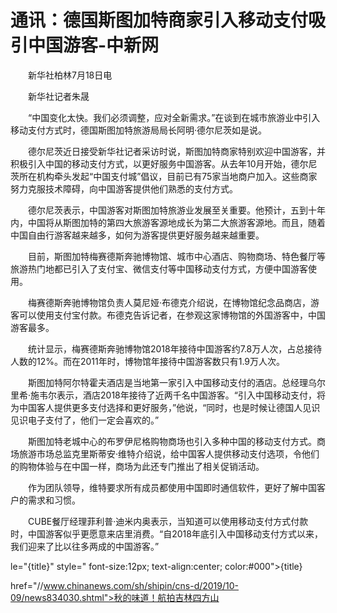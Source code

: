 # 通讯：德国斯图加特商家引入移动支付吸引中国游客-中新网

　　新华社柏林7月18日电 

　　新华社记者朱晟

　　“中国变化太快。我们必须调整，应对全新需求。”在谈到在城市旅游业中引入移动支付方式时，德国斯图加特旅游局局长阿明·德尔尼茨如是说。

　　德尔尼茨近日接受新华社记者采访时说，斯图加特商家特别欢迎中国游客，并积极引入中国的移动支付方式，以更好服务中国游客。从去年10月开始，德尔尼茨所在机构牵头发起“中国支付城”倡议，目前已有75家当地商户加入。这些商家努力克服技术障碍，向中国游客提供他们熟悉的支付方式。

　　德尔尼茨表示，中国游客对斯图加特旅游业发展至关重要。他预计，五到十年内，中国将从斯图加特的第四大旅游客源地成长为第二大旅游客源地。而且，随着中国自由行游客越来越多，如何为游客提供更好服务越来越重要。

　　目前，斯图加特梅赛德斯奔驰博物馆、城市中心酒店、购物商场、特色餐厅等旅游热门地都已引入了支付宝、微信支付等中国移动支付方式，方便中国游客使用。

　　梅赛德斯奔驰博物馆负责人莫尼娅·布德克介绍说，在博物馆纪念品商店，游客可以使用支付宝付款。布德克告诉记者，在参观这家博物馆的外国游客中，中国游客最多。

　　统计显示，梅赛德斯奔驰博物馆2018年接待中国游客约7.8万人次，占总接待人数的12%。而在2011年时，博物馆年接待中国游客数只有1.9万人次。

　　斯图加特阿尔特霍夫酒店是当地第一家引入中国移动支付的酒店。总经理乌尔里希·施韦尔表示，酒店2018年接待了近两千名中国游客。“引入中国移动支付，将为中国客人提供更多支付选择和更好服务，”他说，“同时，也是时候让德国人见识见识电子支付了，他们一定会喜欢的。”

　　斯图加特老城中心的布罗伊尼格购物商场也引入多种中国的移动支付方式。商场旅游市场总监克里斯蒂安·维特介绍说，给中国客人提供移动支付选项，令他们的购物体验与在中国一样，商场为此还专门推出了相关促销活动。

　　作为团队领导，维特要求所有成员都使用中国即时通信软件，更好了解中国客户的需求和习惯。

　　CUBE餐厅经理菲利普·迪米内奥表示，当知道可以使用移动支付方式付款时，中国游客似乎更愿意来店里消费。“自2018年底引入中国移动支付方式以来，我们迎来了比以往多两成的中国游客。”

le="{title}" style=" font-size:12px; text-align:center; color:#000">{title}

href="//www.chinanews.com/sh/shipin/cns-d/2019/10-09/news834030.shtml">秋的味道！航拍吉林四方山
